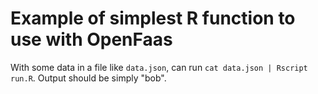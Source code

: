 # Example of simplest R function to use with OpenFaas

With some data in a file like `data.json`, can run `cat data.json | Rscript run.R`. Output should be simply "bob".
